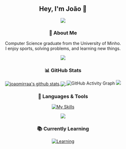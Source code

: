 <div align="center">

## Hey, I'm João 👋

<img src="https://capsule-render.vercel.app/api?type=cylinder&color=0:74b5fa,50:4493f8,100:beaafc&height=5&width=100&section=divider&animation=blinking"/>

### 🧠 About Me
Computer Science graduate from the University of Minho.  
I enjoy sports, solving problems, and learning new things.

<img src="https://capsule-render.vercel.app/api?type=cylinder&color=0:74b5fa,50:4493f8,100:beaafc&height=5&width=100&section=divider&animation=blinking"/>

### 📊 GitHub Stats

<a href="https://github.com/joaomirraa">
  <img align="center" src="https://github-readme-stats.vercel.app/api?username=joaomirraa&show_icons=true&include_all_commits=true&theme=tokyonight&hide_border=true&rank_icon=github&cache_seconds=86400" alt="joaomirraa's github stats" />
</a>

<a href="https://github.com/joaomirraa">
  <img align="center" src="https://github-readme-stats.vercel.app/api/top-langs/?username=joaomirraa&layout=compact&theme=tokyonight&hide_border=true&langs_count=10&cache_seconds=86400" />
</a>

<img src="https://github-readme-activity-graph.vercel.app/graph?username=joaomirraa&bg_color=0D1117&color=00FF00&line=4493f8&point=00FF00&area=true&hide_border=true&title_color=00FF00" alt="GitHub Activity Graph"/>

<img src="https://capsule-render.vercel.app/api?type=cylinder&color=0:74b5fa,50:4493f8,100:beaafc&height=5&width=100&section=divider&animation=blinking"/>

### 🧰 Languages & Tools

[![My Skills](https://skillicons.dev/icons?i=erlang,java,c,cpp,python,html,matlab,r,powershell,git,github,clion,pycharm,idea,visualstudio,vscode,cmake,react&perline=14)](https://skillicons.dev)

<img src="https://capsule-render.vercel.app/api?type=cylinder&color=0:74b5fa,50:4493f8,100:beaafc&height=5&width=100&section=divider&animation=blinking"/>

### 📚 Currently Learning

[![Learning](https://skillicons.dev/icons?i=python,sql,java,c&perline=10)](https://skillicons.dev)

</div>
